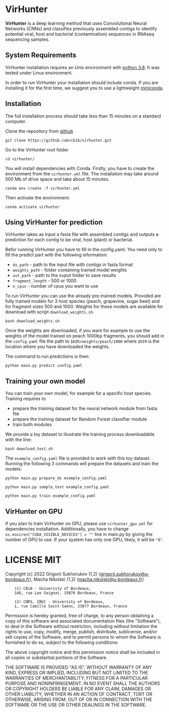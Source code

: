 # VirHunter

**VirHunter** is a deep learning method that uses Convolutional Neural Networks (CNNs) 
and classifies previously assembled contigs to identify potential viral, host and 
bacterial (contamination) sequences in RNAseq sequencing samples. 

## System Requirements
VirHunter installation requires an Unix environment with [python 3.8](http://www.python.org/). 
It was tested under Linux environment.

In order to run VirHunter your installation should include conda. 
If you are installing it for the first time, we suggest you to use 
a lightweight [miniconda](https://docs.conda.io/en/latest/miniconda.html).
         
## Installation 

The full installation process should take less than 15 minutes on a standard computer.

Clone the repository from [github](https://github.com/cbib/virhunter)


`git clone https://github.com/cbib/virhunter.git`

Go to the VirHunter root folder

`cd virhunter/`

You will install dependencies with Conda.
Firstly, you have to create the environment from the `virhunter.yml` file. 
The installation may take around 500 Mb of drive space and take about 15 minutes. 

`conda env create -f virhunter.yml`


Then activate the environment:

`conda activate virhunter`

## Using VirHunter for prediction

VirHunter takes as input a fasta file with assembled contigs and outputs a prediction for each contig to be viral, host (plant) or bacterial.

Befor running VirHunter you have to fill in the config.yaml. You need only to fill the predict part with the following information:
- `ds_path` - path to the input file with contigs in fasta format
- `weights_path` - folder containing trained model weights 
- `out_path` - path to the ouput folder to save results
- `fragment_length` - 500 or 1000
- `n_cpus` - number of cpus you want to use

To run VirHunter you can use the already pre-trained models. Provided are fully trained models for 3 host species  (peach, grapevine, sugar beet) and 
for fragment sizes 500 and 1000. Weights for these models are available for download with script `download_weights.sh`.

`bash download_weights.sh`

Once the weights are downloaded, if you want for example to use the weights of the model trained on peach 1000bp fragments, you should add in the `config.yaml` file the path to `$DIR/weights/peach/1000` where `$DIR` is the location where you have downloaded the weights.

The command to run predictions is then:

`python main.py predict config.yaml`

## Training your own model

You can train your own model, for example for a specific host species. Training requires to
- prepare the training dataset for the neural network module from fasta file
- prepare the training dataset for Random Forest classifier module
- train both modules 

We provide a toy dataset to illustrate the training process downloadable with the line:

`bash download_test.sh`

The `example_config.yaml` file is provided to work with this toy dataset. Running the following 3 commands will prepare the datasets and train the models:

`python main.py prepare_ds example_config.yaml`

`python main.py sample_test example_config.yaml`

`python main.py train example_config.yaml`


## VirHunter on GPU

If you plan to train VirHunter on GPU, please use `virhunter_gpu.yml` for dependencies installation.
Additionally, you have to change `os.environ["CUDA_VISIBLE_DEVICES"] = ""` line in main.py by giving the number of
GPU to use. If your system has only one GPU, likely, it will be `"0"`.


# LICENSE MIT

Copyright (c) 2022 
    Grigorii Sukhorukov (1,2)  (grigorii.sukhorukov@u-bordeaux.fr),
    Macha Nikolski (1,2)    (macha.nikolski@u-bordeaux.fr) 
    
        (1) CBiB - University of Bordeaux,
        146, rue Leo Saignat, 33076 Bordeaux, France

        (2) CNRS, IBGC - University of Bordeaux,
        1, rue Camille Saint-Saens, 33077 Bordeaux, France

Permission is hereby granted, free of charge, to any person obtaining a copy of this software and associated documentation files (the "Software"), to deal in the Software without restriction, including without limitation the rights to use, copy, modify, merge, publish, distribute, sublicense, and/or sell copies of the Software, and to permit persons to whom the Software is furnished to do so, subject to the following conditions:

The above copyright notice and this permission notice shall be included in all copies or substantial portions of the Software.

THE SOFTWARE IS PROVIDED "AS IS", WITHOUT WARRANTY OF ANY KIND, EXPRESS OR IMPLIED, INCLUDING BUT NOT LIMITED TO THE WARRANTIES OF MERCHANTABILITY, FITNESS FOR A PARTICULAR PURPOSE AND NONINFRINGEMENT. IN NO EVENT SHALL THE AUTHORS OR COPYRIGHT HOLDERS BE LIABLE FOR ANY CLAIM, DAMAGES OR OTHER LIABILITY, WHETHER IN AN ACTION OF CONTRACT, TORT OR OTHERWISE, ARISING FROM, OUT OF OR IN CONNECTION WITH THE SOFTWARE OR THE USE OR OTHER DEALINGS IN THE SOFTWARE.

